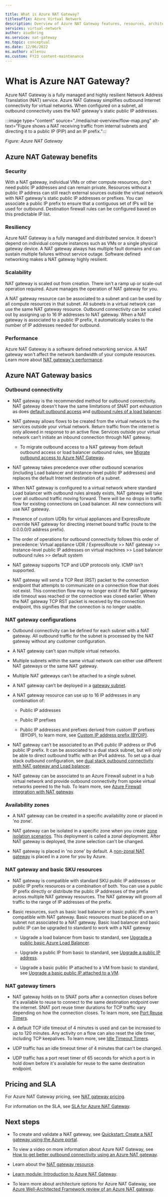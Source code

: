 ```yaml
---

title: What is Azure NAT Gateway?
titlesuffix: Azure Virtual Network
description: Overview of Azure NAT Gateway features, resources, architecture, and implementation. Learn how Azure NAT Gateway works and how to use NAT gateway resources in Azure.
services: virtual-network
author: asudbring
ms.service: nat-gateway
ms.topic: conceptual
ms.date: 12/06/2022
ms.author: allensu
ms.custom: FY23 content-maintenance
---
```


# What is Azure NAT Gateway?

Azure NAT Gateway is a fully managed and highly resilient Network Address Translation (NAT) service. Azure NAT Gateway simplifies outbound Internet connectivity for virtual networks. When configured on a subnet, all outbound connectivity uses the NAT gateway's static public IP addresses. 

:::image type="content" source="./media/nat-overview/flow-map.png" alt-text="Figure shows a NAT receiving traffic from internal subnets and directing it to a public IP (PIP) and an IP prefix.":::

*Figure: Azure NAT Gateway*

## Azure NAT Gateway benefits

### Security

With a NAT gateway, individual VMs or other compute resources, don't need public IP addresses and can remain private. Resources without a public IP address can still reach external sources outside the virtual network with NAT gateway's static public IP addresses or prefixes. You can associate a public IP prefix to ensure that a contiguous set of IPs will be used for outbound. Destination firewall rules can be configured based on this predictable IP list.

### Resiliency 

Azure NAT Gateway is a fully managed and distributed service. It doesn't depend on individual compute instances such as VMs or a single physical gateway device. A NAT gateway always has multiple fault domains and can sustain multiple failures without service outage. Software defined networking makes a NAT gateway highly resilient. 

### Scalability

NAT gateway is scaled out from creation. There isn't a ramp up or scale-out operation required. Azure manages the operation of NAT gateway for you. 

A NAT gateway resource can be associated to a subnet and can be used by all compute resources in that subnet. All subnets in a virtual network can use the same NAT gateway resource.  Outbound connectivity can be scaled out by assigning up to 16 IP addresses to NAT gateway. When a NAT gateway is associated to a public IP prefix, it automatically scales to the number of IP addresses needed for outbound.

### Performance

Azure NAT Gateway is a software defined networking service. A NAT gateway won't affect the network bandwidth of your compute resources. Learn more about [NAT gateway's performance](nat-gateway-resource.md#performance).

## Azure NAT Gateway basics

### Outbound connectivity

* NAT gateway is the recommended method for outbound connectivity. NAT gateway doesn't have the same limitations of SNAT port exhaustion as does [default outbound access](../virtual-network/ip-services/default-outbound-access.md) and [outbound rules of a load balancer](../load-balancer/outbound-rules.md).

* NAT gateway allows flows to be created from the virtual network to the services outside your virtual network. Return traffic from the internet is only allowed in response to an active flow. Services outside your virtual network can’t initiate an inbound connection through NAT gateway.

  * To migrate outbound access to a NAT gateway from default outbound access or load balancer outbound rules, see [Migrate outbound access to Azure NAT Gateway](./tutorial-migrate-outbound-nat.md).

* NAT gateway takes precedence over other outbound scenarios (including Load balancer and instance-level public IP addresses) and replaces the default Internet destination of a subnet.

* When NAT gateway is configured to a virtual network where standard Load balancer with outbound rules already exists, NAT gateway will take over all outbound traffic moving forward. There will be no drops in traffic flow for existing connections on Load balancer. All new connections will use NAT gateway. 

* Presence of custom UDRs for virtual appliances and ExpressRoute override NAT gateway for directing internet bound traffic (route to the 0.0.0.0/0 address prefix).

* The order of operations for outbound connectivity follows this order of precedence:
Virtual appliance UDR / ExpressRoute >> NAT gateway >> Instance-level public IP addresses on virtual machines >> Load balancer outbound rules >> default system

* NAT gateway supports TCP and UDP protocols only. ICMP isn't supported.

* NAT gateway will send a TCP Rest (RST) packet to the connection endpoint that attempts to communicate on a connection flow that does not exist. This connection flow may no longer exist if the NAT gateway idle timeout was reached or the connection was closed earlier. When the NAT gateway TCP RST packet is received by the connection endpoint, this signifies that the connection is no longer usable.

### NAT gateway configurations

* Outbound connectivity can be defined for each subnet with a NAT gateway. All outbound traffic for the subnet is processed by the NAT gateway without any customer configuration. 

* A NAT gateway can’t span multiple virtual networks.

* Multiple subnets within the same virtual network can either use different NAT gateways or the same NAT gateway.

* Multiple NAT gateways can’t be attached to a single subnet.

* A NAT gateway can’t be deployed in a [gateway subnet](../vpn-gateway/vpn-gateway-about-vpn-gateway-settings.md#gwsub).

* A NAT gateway resource can use up to 16 IP addresses in any combination of:

  * Public IP addresses

  * Public IP prefixes

  * Public IP addresses and prefixes derived from custom IP prefixes (BYOIP), to learn more, see [Custom IP address prefix (BYOIP)](../virtual-network/ip-services/custom-ip-address-prefix.md).

* NAT gateway can’t be associated to an IPv6 public IP address or IPv6 public IP prefix. It can be associated to a dual stack subnet, but will only be able to direct outbound traffic with an IPv4 address. To set up a dual stack outbound configuration, see [dual stack outbound connectivity with NAT gateway and Load balancer](/azure/virtual-network/nat-gateway/tutorial-dual-stack-outbound-nat-load-balancer?tabs=dual-stack-outbound-portal).

* NAT gateway can be associated to an Azure Firewall subnet in a hub virtual network and provide outbound connectivity from spoke virtual networks peered to the hub. To learn more, see [Azure Firewall integration with NAT gateway](../firewall/integrate-with-nat-gateway.md).

### Availability zones

* A NAT gateway can be created in a specific availability zone or placed in 'no zone'. 

* NAT gateway can be isolated in a specific zone when you create [zone isolation scenarios](./nat-availability-zones.md). This deployment is called a zonal deployment. After NAT gateway is deployed, the zone selection can't be changed.

* NAT gateway is placed in 'no zone' by default. A [non-zonal NAT gateway](./nat-availability-zones.md#non-zonal) is placed in a zone for you by Azure.

### NAT gateway and basic SKU resources

* NAT gateway is compatible with standard SKU public IP addresses or public IP prefix resources or a combination of both. You can use a public IP prefix directly or distribute the public IP addresses of the prefix across multiple NAT gateway resources. The NAT gateway will groom all traffic to the range of IP addresses of the prefix. 

* Basic resources, such as basic load balancer or basic public IPs aren't compatible with NAT gateway.  Basic resources must be placed on a subnet not associated to a NAT gateway. Basic load balancer and basic public IP can be upgraded to standard to work with a NAT gateway
  
  * Upgrade a load balancer from basic to standard, see [Upgrade a public basic Azure Load Balancer](../load-balancer/upgrade-basic-standard.md).

  * Upgrade a public IP from basic to standard, see [Upgrade a public IP address](../virtual-network/ip-services/public-ip-upgrade-portal.md).
  
  * Upgrade a basic public IP attached to a VM from basic to standard, see [Upgrade a basic public IP attached to a VM](/azure/virtual-network/ip-services/public-ip-upgrade-vm).

### NAT gateway timers

* NAT gateway holds on to SNAT ports after a connection closes before it's available to reuse to connect to the same destination endpoint over the internet. SNAT port reuse timer durations for TCP traffic vary depending on how the connection closes. To learn more, see [Port Reuse Timers](./nat-gateway-resource.md#port-reuse-timers).

* A default TCP idle timeout of 4 minutes is used and can be increased to up to 120 minutes. Any activity on a flow can also reset the idle timer, including TCP keepalives. To learn more, see [Idle Timeout Timers](./nat-gateway-resource.md#idle-timeout-timers).

* UDP traffic has an idle timeout timer of 4 minutes that can't be changed.
 
* UDP traffic has a port reset timer of 65 seconds for which a port is in hold down before it's available for reuse to the same destination endpoint.

## Pricing and SLA

For Azure NAT Gateway pricing, see [NAT gateway pricing](https://azure.microsoft.com/pricing/details/virtual-network/#pricing).

For information on the SLA, see [SLA for Azure NAT Gateway](https://azure.microsoft.com/support/legal/sla/virtual-network-nat/v1_0/).

## Next steps

* To create and validate a NAT gateway, see [Quickstart: Create a NAT gateway using the Azure portal](quickstart-create-nat-gateway-portal.md).

* To view a video on more information about Azure NAT Gateway, see [How to get better outbound connectivity using an Azure NAT gateway](https://www.youtube.com/watch?v=2Ng_uM0ZaB4).

* Learn about the [NAT gateway resource](./nat-gateway-resource.md).

* [Learn module: Introduction to Azure NAT Gateway](/training/modules/intro-to-azure-virtual-network-nat).

* To learn more about architecture options for Azure NAT Gateway, see [Azure Well-Architected Framework review of an Azure NAT gateway](/azure/architecture/networking/guide/well-architected-network-address-translation-gateway).
